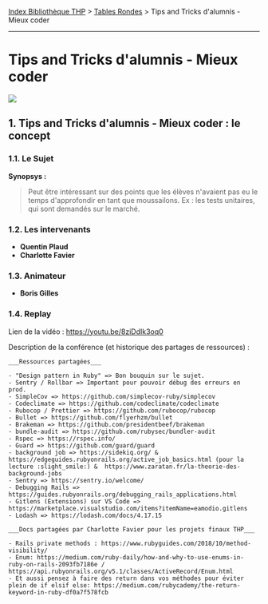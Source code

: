 [Index Bibliothèque THP](https://github.com/TheHackingProject/bibliotheque-THP/wiki) > [Tables Rondes](https://github.com/TheHackingProject/bibliotheque-THP/blob/master/sommaires/tables_rondes.md) > Tips and Tricks d'alumnis - Mieux coder

___

# Tips and Tricks d'alumnis - Mieux coder

![](https://picsum.photos/1024/400)


## 1. Tips and Tricks d'alumnis - Mieux coder : le concept

### 1.1. Le Sujet

**Synopsys :** 
>Peut être intéressant sur des points que les élèves n'avaient pas eu le temps d'approfondir en tant que moussailons. Ex : les tests unitaires, qui sont demandés sur le marché.

### 1.2. Les intervenants

- **Quentin Plaud**
- **Charlotte Favier**

### 1.3. Animateur

- **Boris Gilles**

### 1.4. Replay

Lien de la vidéo : https://youtu.be/8ziDdIk3oq0

Description de la conférence (et historique des partages de ressources) :

```
___Ressources partagées___

- "Design pattern in Ruby" => Bon bouquin sur le sujet.
- Sentry / Rollbar => Important pour pouvoir débug des erreurs en prod.
- SimpleCov => https://github.com/simplecov-ruby/simplecov
- Codeclimate => https://github.com/codeclimate/codeclimate
- Rubocop / Prettier => https://github.com/rubocop/rubocop
- Bullet => https://github.com/flyerhzm/bullet
- Brakeman => https://github.com/presidentbeef/brakeman
- bundle-audit => https://github.com/rubysec/bundler-audit
- Rspec => https://rspec.info/
- Guard => https://github.com/guard/guard
- background job => https://sidekiq.org/ & https://edgeguides.rubyonrails.org/active_job_basics.html (pour la lecture :slight_smile:) &  https://www.zaratan.fr/la-theorie-des-background-jobs
- Sentry => https://sentry.io/welcome/
- Debugging Rails => https://guides.rubyonrails.org/debugging_rails_applications.html
- Gitlens (Extensions) sur VS Code => https://marketplace.visualstudio.com/items?itemName=eamodio.gitlens
- Lodash => https://lodash.com/docs/4.17.15

___Docs partagées par Charlotte Favier pour les projets finaux THP___

- Rails private methods : https://www.rubyguides.com/2018/10/method-visibility/
- Enum: https://medium.com/ruby-daily/how-and-why-to-use-enums-in-ruby-on-rails-2093fb7186e / https://api.rubyonrails.org/v5.1/classes/ActiveRecord/Enum.html
- Et aussi pensez à faire des return dans vos méthodes pour éviter plein de if elsif else: https://medium.com/rubycademy/the-return-keyword-in-ruby-df0a7f578fcb
```